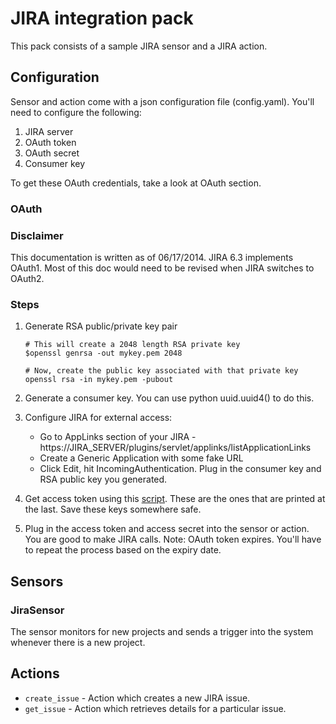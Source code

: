 # JIRA integration pack

This pack consists of a sample JIRA sensor and a JIRA action.

## Configuration

Sensor and action come with a json configuration file (config.yaml). You'll need to configure the following:

1. JIRA server
2. OAuth token
3. OAuth secret
4. Consumer key

To get these OAuth credentials, take a look at OAuth section. 

### OAuth

### Disclaimer

This documentation is written as of 06/17/2014. JIRA 6.3 implements OAuth1. Most of this doc would need to be revised when JIRA switches to OAuth2.

### Steps

1. Generate RSA public/private key pair
    ```
    # This will create a 2048 length RSA private key
    $openssl genrsa -out mykey.pem 2048
    ```

    ```
    # Now, create the public key associated with that private key
    openssl rsa -in mykey.pem -pubout
    ```
2. Generate a consumer key. You can use python uuid.uuid4() to do this.
3. Configure JIRA for external access:
     * Go to AppLinks section of your JIRA - https://JIRA_SERVER/plugins/servlet/applinks/listApplicationLinks
     * Create a Generic Application with some fake URL
     * Click Edit, hit IncomingAuthentication. Plug in the consumer key and RSA public key you generated.
4. Get access token using this [script](https://github.com/lakshmi-kannan/jira-oauth-access-token-generator/blob/master/generate_access_token.py). These are the ones that are printed at the last. Save these keys somewhere safe. 
5. Plug in the access token and access secret into the sensor or action. You are good to make JIRA calls. Note: OAuth token expires. You'll have to repeat the process based on the expiry date. 

## Sensors

### JiraSensor

The sensor monitors for new projects and sends a trigger into the system whenever there is a new project.

## Actions

* ``create_issue`` - Action which creates a new JIRA issue.
* ``get_issue`` - Action which retrieves details for a particular issue.
